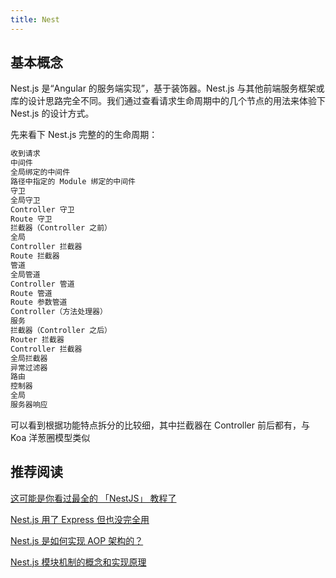 ```yaml
---
title: Nest
---
```


## 基本概念

Nest.js 是“Angular 的服务端实现”，基于装饰器。Nest.js 与其他前端服务框架或库的设计思路完全不同。我们通过查看请求生命周期中的几个节点的用法来体验下 Nest.js 的设计方式。

先来看下 Nest.js 完整的的生命周期：

```js
收到请求
中间件
全局绑定的中间件
路径中指定的 Module 绑定的中间件
守卫
全局守卫
Controller 守卫
Route 守卫
拦截器（Controller 之前）
全局
Controller 拦截器
Route 拦截器
管道
全局管道
Controller 管道
Route 管道
Route 参数管道
Controller（方法处理器）
服务
拦截器（Controller 之后）
Router 拦截器
Controller 拦截器
全局拦截器
异常过滤器
路由
控制器
全局
服务器响应

```

可以看到根据功能特点拆分的比较细，其中拦截器在 Controller 前后都有，与 Koa 洋葱圈模型类似



## 推荐阅读

[这可能是你看过最全的 「NestJS」 教程了](https://juejin.cn/post/7078847428455530526)

[Nest.js 用了 Express 但也没完全用](https://mp.weixin.qq.com/s/qcy5sL0sV6wnxif8EEBrMQ)

[Nest.js 是如何实现 AOP 架构的？](https://mp.weixin.qq.com/s/fs7EPC8lzOABHhj3ayS0Jw)

[Nest.js 模块机制的概念和实现原理](https://mp.weixin.qq.com/s/1r6YST7erdiJislpOoCSPw)
